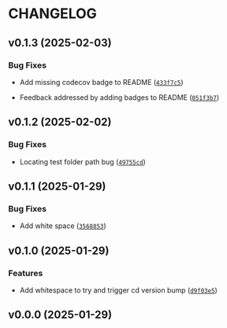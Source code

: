 # CHANGELOG


## v0.1.3 (2025-02-03)

### Bug Fixes

- Add missing codecov badge to README
  ([`433f7c5`](https://github.com/UBC-MDS/DSCI524-2425-17-worldfinder/commit/433f7c55937fa029acb9d75305e71141f94ccd4b))

- Feedback addressed by adding badges to README
  ([`051f3b7`](https://github.com/UBC-MDS/DSCI524-2425-17-worldfinder/commit/051f3b768a7dd605e134d48c8622c3ce15b5a4ab))


## v0.1.2 (2025-02-02)

### Bug Fixes

- Locating test folder path bug
  ([`49755cd`](https://github.com/UBC-MDS/DSCI524-2425-17-worldfinder/commit/49755cd8e0b03a14cb663a0b9aae19d843a6fbeb))


## v0.1.1 (2025-01-29)

### Bug Fixes

- Add white space
  ([`3568853`](https://github.com/UBC-MDS/DSCI524-2425-17-worldfinder/commit/3568853fe6bffa1724762aa64fd0e6b0dbe83a77))


## v0.1.0 (2025-01-29)

### Features

- Add whitespace to try and trigger cd version bump
  ([`d9f03e5`](https://github.com/UBC-MDS/DSCI524-2425-17-worldfinder/commit/d9f03e566d5779e43b3046d12c7212123d86638b))


## v0.0.0 (2025-01-29)
